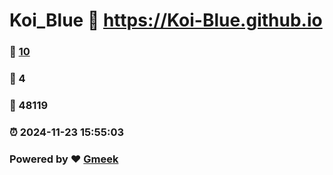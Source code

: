 # Koi_Blue :link: https://Koi-Blue.github.io 
### :page_facing_up: [10](https://Koi-Blue.github.io/tag.html) 
### :speech_balloon: 4 
### :hibiscus: 48119 
### :alarm_clock: 2024-11-23 15:55:03 
### Powered by :heart: [Gmeek](https://github.com/Meekdai/Gmeek)
